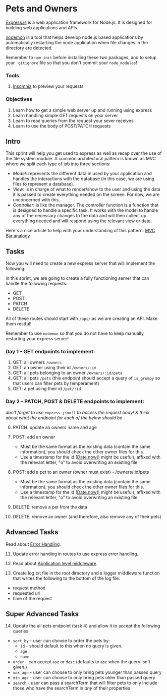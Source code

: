 # Pets and Owners

[Express.js](http://expressjs.com/) is a web application framework for Node.js. It is designed for building web applications and APIs.

[nodemon](https://www.npmjs.com/package/nodemon) is a tool that helps develop node.js based applications by automatically restarting the node application when file changes in the directory are detected.

Remember to `npm init` before installing these two packages, and to setup your `.gitignore` file so that you don't commit your `node_modules`!

### Tools

1. [Insomnia](https://insomnia.rest/download/) to preview your requests

### Objectives

1. Learn how to get a simple web server up and running using express
2. Learn handling simple GET requests on your server
3. Learn to read queries from the request your sever receives
4. Learn to use the body of POST/PATCH requests

## Intro

This sprint will help you get used to express as well as recap over the use of the file system module. A common architectural pattern is known as MVC where we split each type of job into three sections:

- _Model_: represents the different data in used by your application and handles the interactions with the database (in this case, we are using files to represent a database).
- _View_: is in charge of what to render/show to the user and using the data it is passed to create everything needed on the screen. For now, we are unconcerned with this.
- _Controller_: is like the manager. The controller function is a function that is designed to handle a specific task. It works with the model to handle any of the necessary changes to the data and will then collect up everything needed and will respond using the relevant view or data.

Here's a nice article to help with your understanding of this pattern:
[MVC Bar analogy](https://medium.freecodecamp.org/model-view-controller-mvc-explained-through-ordering-drinks-at-the-bar-efcba6255053)

## Tasks

Now you will need to create a new express server that will implement the following:

In this sprint, we are going to create a fully functioning server that can handle the following requests: 
- GET
- POST
- PATCH
- DELETE

All of these routes should start with `/api/` as we are creating an API. Make them restful!

Remember to use `nodemon` so that you do not have to keep manually restarting your express server!

### Day 1 - GET endpoints to implement:

1. GET: all owners `/owners`
2. GET: an owner using their id `/owners/:id`
3. GET: all pets belonging to an owner `/owners/:id/pets`
4. GET: all pets `/pets` (this endpoint should accept a query of `is_grumpy` so that users can filter pets by temperament)
5. GET: a pet using their id `/pet/:id`

### Day 2 - PATCH, POST & DELETE endpoints to implement:

_don't forget to use `express.json()` to access the request body! & think about what the endpoint for each of the below should be_

6. PATCH: update an owners name and age

7. POST: add an owner
   - Must be the same format as the existing data (contain the same information), you should check the other owner files for this.
   - Use a timestamp for the id ([Date.now()](https://developer.mozilla.org/en-US/docs/Web/JavaScript/Reference/Global_Objects/Date/now) might be useful), affixed with the relevant letter, "o" to avoid overwriting an existing file

8. POST: add a pet to an owner (owner must exist) - /owners/:id/pets
   - Must be the same format as the existing data (contain the same information), you should check the other owner files for this.
   - Use a timestamp for the id ([Date.now()](https://developer.mozilla.org/en-US/docs/Web/JavaScript/Reference/Global_Objects/Date/now) might be useful), affixed with the relevant letter, "o" to avoid overwriting an existing file

9. DELETE: remove a pet from the data

10. DELETE: remove an owner (and therefore, also remove any of their pets)

## Advanced Tasks

Read about [Error Handling](http://expressjs.com/en/guide/error-handling.html).

11. Update error handing in routes to use express error handling.

12. Read about [Application level middleware](http://expressjs.com/en/guide/using-middleware.html#middleware.application).

13. Create log.txt file in the root directory and a logger middleware function that writes the following to the bottom of the log file:
   - request method
   - requested url
   - time of the request

## Super Advanced Tasks

14. Update the all pets endpoint (task 4) and allow it to accept the following queries
   - `sort_by` - user can choose to order the pets by:
     - `id` - should default to this when no query is given.
     - `age`
     - `name`
   - `order` - can accept `asc` or `desc` (defaults to `asc` when the query isn't given.)
   - `max_age` - user can choose to only bring pets younger than passed query
   - `min_age` - user can choose to only bring pets older than passed query
   - `search` - user can pass a searchTerm that will filter pets to only include those who have the searchTerm in *any* of their properties
